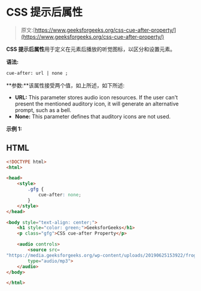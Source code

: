# CSS 提示后属性

> 原文:[https://www.geeksforgeeks.org/css-cue-after-property/](https://www.geeksforgeeks.org/css-cue-after-property/)

**CSS 提示后属性**用于定义在元素后播放的听觉图标，以区分和设置元素。

**语法:**

```html
cue-after: url | none ;

```

**参数:**该属性接受两个值，如上所述，如下所述:

*   **URL:** This parameter stores audio icon resources. If the user can't present the mentioned auditory icon, it will generate an alternative prompt, such as a bell.
*   **None:** This parameter defines that auditory icons are not used.

**示例 1:**

## HTML

```html
<!DOCTYPE html>
<html>

<head>
    <style>
        .gfg {
            cue-after: none;
        }
    </style>
</head>

<body style="text-align: center;">
    <h1 style="color: green;">GeeksforGeeks</h1>
    <p class="gfg">CSS cue-after Property</p>

    <audio controls>
        <source src=
"https://media.geeksforgeeks.org/wp-content/uploads/20190625153922/frog.mp3"
        type="audio/mp3">
    </audio>
</body>

</html>
```